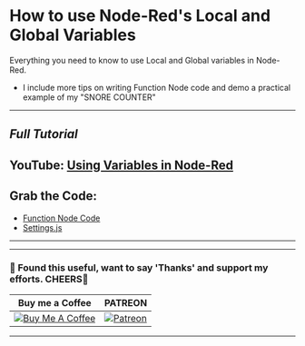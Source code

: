 # How to use Node-Red's Local and Global Variables

Everything you need to know to use Local and Global variables in Node-Red.
- I include more tips on writing Function Node code and demo a practical example of my "SNORE COUNTER"

---
## *Full Tutorial*
## YouTube: [Using Variables in Node-Red](https://youtu.be/D0eWiaJ5UCs)
## Grab the Code: 
- [Function Node Code](https://github.com/3ative/nr-variables-and-snore-counter/blob/main/nr-the-counter.yml)
- [Settings.js](https://github.com/3ative/nr-variables-and-snore-counter/blob/main/NR-Setting-js-code.yml)
___

---
### 🤝 Found this useful, want to say 'Thanks' and support my efforts. CHEERS🍺
| Buy me a Coffee | PATREON |
|-----------------|---------|
| [![Buy Me A Coffee](https://img.shields.io/badge/Buy%20Me%20A%20Coffee-donate-yellow.svg?style=flat-square&logo=buy-me-a-coffee)](https://www.buymeacoffee.com/3ative) | [![Patreon](https://img.shields.io/badge/Patreon-support-red.svg?style=flat-square&logo=patreon)](https://www.patreon.com/3ative) |
---
